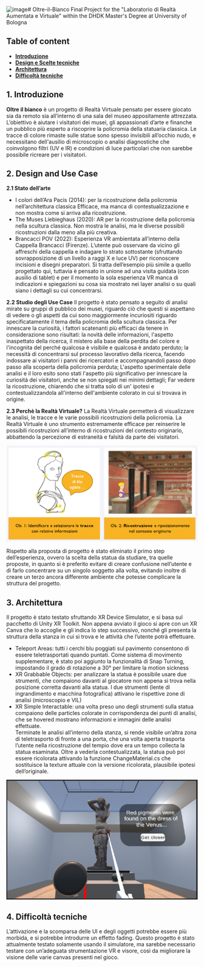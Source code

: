 ![image](https://github.com/federicabonifazi/Oltre-il-Bianco/assets/92318256/eddc49b0-08a8-4038-bcc0-1e15b8412e33)# Oltre-il-Bianco
Final Project for the "Laboratorio di Realtà Aumentata e Virtuale" within the DHDK Master's Degree at University of Bologna

## Table of content 
- [**Introduzione**](#intro)
- [**Design e Scelte tecniche**](#usecase)
- [**Architettura**](#softarchi)
- [**Difficoltà tecniche**](#criticalities)

## 1. Introduzione <a name="intro"></a>
<b>Oltre il bianco</b> è un progetto di Realtà Virtuale pensato per essere giocato sia da remoto sia all’interno di una sala del museo appositamente attrezzata. L’obiettivo è aiutare i visitatori dei musei, gli appassionati d’arte e finanche un pubblico più esperto a riscoprire la policromia della statuaria classica. Le tracce di colore rimaste sulle statue sono spesso invisibili all’occhio nudo, e necessitano dell'ausilio di microscopio o analisi diagnostiche che coinvolgono filtri (UV e IR) e condizioni di luce particolari che non sarebbe possibile ricreare per i visitatori.

## 2. Design and Use Case <a name="usecase"></a>
<b>2.1 Stato dell’arte</b>
<ul>
  <li>I colori dell’Ara Pacis (2014): per la ricostruzione della policromia nell’architettura classica Efficace, ma manca di contestualizzazione e non mostra come si arriva alla ricostruzione.</li> 
  <li>The Muses Liebieghaus (2020): AR per la ricostruzione della policromia nella scultura classica. Non mostra le analisi, ma le diverse possibili ricostruzioni dalla meno alla più creativa.</li>
  <li>Brancacci POV (2022): Esperienza VR ambientata all’interno della Cappella Brancacci (Firenze). L’utente può osservare da vicino gli affreschi della cappella e indagare lo strato sottostante (sfruttando sovrapposizione di un livello a raggi X e luce UV) per riconoscere incisioni e disegni preparatori. Si tratta dell’esempio più simile a quello progettato qui, tuttavia è pensato in unione ad una visita guidata (con ausilio di tablet) e per il momento la sola esperienza VR manca di indicazioni e spiegazioni su cosa sia mostrato nei layer analisi o su quali siano i dettagli su cui concentrarsi. </li>
</ul>
<b>2.2 Studio degli Use Case</b>
Il progetto è stato pensato a seguito di analisi mirate su gruppi di pubblico dei musei, riguardo ciò che questi si aspettano di vedere o gli aspetti da cui sono maggiormente  incuriositi riguardo specificatamente il tema della policromia della scultura classica. 
Per innescare la curiosità, i fattori scatenanti più efficaci da tenere in considerazione sono risultati:
la novità delle informazioni, l'aspetto inaspettato della ricerca, il mistero alla base della perdita del colore e l'incognita del perché qualcosa è visibile e qualcosa è andato perduto;
la necessità di concentrarsi sul processo lavorativo della ricerca, facendo indossare ai visitatori i panni dei ricercatori e accompagnandoli passo dopo passo alla scoperta della policromia perduta;
L'aspetto sperimentale delle analisi e il loro esito sono stati l'aspetto più significativo per innescare la curiosità dei visitatori, anche se non spiegati nei minimi dettagli; 
Far vedere la ricostruzione, chiarendo che si tratta solo di un' ipotesi e contestualizzandola all'interno dell'ambiente colorato in cui si trovava in origine.

<b>2.3 Perchè la Realtà Virtuale?</b>
La Realtà Virtuale permetterà di visualizzare le analisi, le tracce e le varie possibili ricostruzioni della policromia. La Realtà Virtuale è uno strumento estremamente efficace per reinserire le possibili ricostruzioni all’interno di ricostruzioni del contesto originario, abbattendo la percezione di estraneità e falsità da parte dei visitatori.
<br>
<p align="center">
<img src="img/storyboard.png">
</p>

Rispetto alla proposta di progetto è stato eliminato il primo step dell’esperienza, ovvero la scelta della statua da studiare, tra quelle proposte, in quanto si è preferito evitare di creare confusione nell’utente e di farlo concentrare su un singolo soggetto alla volta, evitando inoltre di creare un terzo ancora differente ambiente che potesse complicare la struttura del progetto.

## 3. Architettura <a name="softarchi"></a>
Il progetto è stato testato sfruttando XR Device Simulator, e si basa sul pacchetto di Unity XR Toolkit. 
Non appena avviato il gioco si apre con un XR Canva che lo accoglie e gli indica lo step successivo, nonché gli presenta la struttura della stanza in cui si trova e le attività che l’utente potrà effettuare.
- Teleport Areas: tutti i cerchi blu poggiati sul pavimento consentono di essere teletrasportati quando puntati. Come sistema di movimento supplementare, è stato poi aggiunto la funzionalità di Snap Turning, impostando il grado di rotazione a 30° per limitare la motion sickness 
- XR Grabbable Objects: per analizzare la statua è possibile usare due strumenti, che compaiono davanti al giocatore non appena si trova nella posizione corretta davanti alla statua. I due strumenti (lente di ingrandimento e macchina fotografica) attivano le rispettive zone di analisi (microscopio e VIL)
- XR Simple Interactable: una volta preso uno degli strumenti sulla statua compaiono delle particles colorate in corrispondenza dei punti di analisi, che se hovered mostrano informazioni e immagini delle analisi effettuate.  
Terminate le analisi all’interno della stanza, si rende visibile un’altra zona di teletrasporto di fronte a una porta, che una volta aperta trasporta l’utente nella ricostruzione del tempio dove era un tempo collecta la statua esaminata. Oltre a vederla contestualizzata, la statua può poi essere ricolorata attivando la funzione ChangeMaterial.cs che sostituisce la texture attuale con la versione ricolorata, plausibile ipotesi dell’originale.

<p align="center">
<img src="img/game.png">
</p>

## 4. Difficoltà tecniche <a name="criticalities"></a>
L’attivazione e la scomparsa delle UI e degli oggetti potrebbe essere più morbida, e si potrebbe introdurre un effetto fading. Questo progetto è stato attualmente testato solamente usando il simulatore, ma sarebbe necessario testare con un’adeguata strumentazione VR e visore, così da migliorare la visione delle varie canvas presenti nel gioco. 

